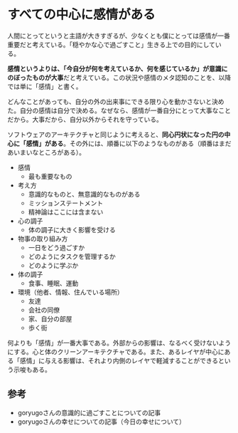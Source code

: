 # すべての中心に感情がある

人間にとってというと主語が大きすぎるが、少なくとも僕にとっては感情が一番重要だと考えている。「穏やかな心で過ごすこと」生きる上での目的にしている。

**感情というよりは、「今自分が何を考えているか、何を感じているか」が意識にのぼったものが大事**だと考えている。この状況や感情のメタ認知のことを、以降では単に「感情」と書く。

どんなことがあっても、自分の外の出来事にできる限り心を動かさないと決めた。自分の感情は自分で決める。なぜなら、感情が一番自分にとって大事なことだから。大事だから、自分以外からそれを守っている。

ソフトウェアのアーキテクチャと同じように考えると、**同心円状になった円の中心に「感情」がある**。その外には、順番に以下のようなものがある（順番はまだあいまいなところがある）。

- 感情
	- 最も重要なもの
- 考え方
	- 意識的なものと、無意識的なものがある
	- ミッションステートメント
	- 精神論はここには含まない
- 心の調子
	- 体の調子に大きく影響を受ける
- 物事の取り組み方
	- 一日をどう過ごすか
	- どのようにタスクを管理するか
	- どのように学ぶか
- 体の調子
	- 食事、睡眠、運動
- 環境（他者、情報、住んでいる場所）
	- 友達
	- 会社の同僚
	- 家、自分の部屋
	- 歩く街

何よりも「感情」が一番大事である。外部からの影響は、なるべく受けないようにする。心と体のクリーンアーキテクチャである。また、あるレイヤが中心にある「感情」に与える影響は、それより内側のレイヤで軽減することができるという示唆もある。

## 参考

- goryugoさんの意識的に過ごすことについての記事
- goryugoさんの幸せについての記事（今日の幸せについて）